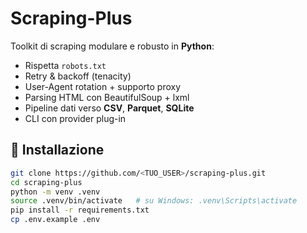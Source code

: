 # Scraping-Plus

Toolkit di scraping modulare e robusto in **Python**:
- Rispetta `robots.txt`
- Retry & backoff (tenacity)
- User-Agent rotation + supporto proxy
- Parsing HTML con BeautifulSoup + lxml
- Pipeline dati verso **CSV**, **Parquet**, **SQLite**
- CLI con provider plug-in

## 🚀 Installazione
```bash
git clone https://github.com/<TUO_USER>/scraping-plus.git
cd scraping-plus
python -m venv .venv
source .venv/bin/activate   # su Windows: .venv\Scripts\activate
pip install -r requirements.txt
cp .env.example .env
